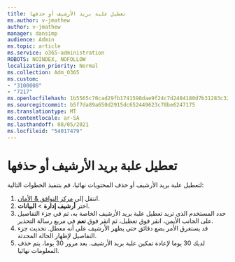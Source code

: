 ```yaml
---
title: تعطيل علبة بريد الأرشيف أو حذفها
ms.author: v-jmathew
author: v-jmathew
manager: dansimp
audience: Admin
ms.topic: article
ms.service: o365-administration
ROBOTS: NOINDEX, NOFOLLOW
localization_priority: Normal
ms.collection: Adm_O365
ms.custom:
- "3100008"
- "7217"
ms.openlocfilehash: 1b5565c70cad29fb1741598dae9f24c7d2484180d7b31283c32894fa3c16139d
ms.sourcegitcommit: b5f7da89a650d2915dc652449623c78be6247175
ms.translationtype: MT
ms.contentlocale: ar-SA
ms.lasthandoff: 08/05/2021
ms.locfileid: "54017479"
---
```

# <a name="disable-or-delete-an-archive-mailbox"></a>تعطيل علبة بريد الأرشيف أو حذفها

لتعطيل علبة بريد الأرشيف أو حذف المحتويات نهائيا، قم بتنفيذ الخطوات التالية:

1. انتقل إلى [مركز التوافق & الأمان]( https://go.microsoft.com/fwlink/p/?linkid=2077143).
2. اختر **أرشيف إدارة**  >  **البيانات**.
3. حدد المستخدم الذي تريد تعطيل علبة بريد الأرشيف الخاصة به، ثم  في جزء التفاصيل على الجانب الأيمن، انقر فوق تعطيل، ثم انقر فوق **نعم** في مربع رسالة التحذير.
4. قد يستغرق الأمر بضع دقائق حتى يظهر الأرشيف على أنه معطل. تحديث جزء التفاصيل لإظهار الحالة المحدثة.
5. لديك 30 يوما لإعادة تمكين علبة بريد الأرشيف. بعد مرور 30 يوما، يتم حذف المعلومات نهائيا.
